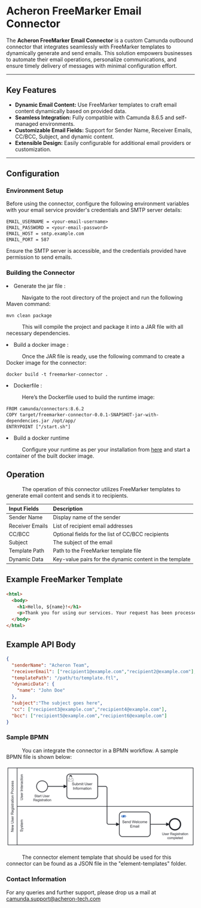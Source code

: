 # Acheron FreeMarker Email Connector  

The **Acheron FreeMarker Email Connector** is a custom Camunda outbound connector that integrates seamlessly with FreeMarker templates to dynamically generate and send emails. This solution empowers businesses to automate their email operations, personalize communications, and ensure timely delivery of messages with minimal configuration effort.  

---

## Key Features  

- **Dynamic Email Content:** Use FreeMarker templates to craft email content dynamically based on provided data.  
- **Seamless Integration:** Fully compatible with Camunda 8.6.5 and self-managed environments.  
- **Customizable Email Fields:** Support for Sender Name, Receiver Emails, CC/BCC, Subject, and dynamic content.  
- **Extensible Design:** Easily configurable for additional email providers or customization.  

---

## Configuration  

### Environment Setup  
Before using the connector, configure the following environment variables with your email service provider's credentials and SMTP server details:  

```plaintext  
EMAIL_USERNAME = <your-email-username>  
EMAIL_PASSWORD = <your-email-password>  
EMAIL_HOST = smtp.example.com  
EMAIL_PORT = 587  
```
Ensure the SMTP server is accessible, and the credentials provided have permission to send emails.

### Building the Connector 
<li> Generate the jar file :

 &emsp;&emsp;&emsp;Navigate to the root directory of the project and run the following Maven command:

```
mvn clean package
```

 &emsp;&emsp;&emsp;This will compile the project and package it into a JAR file with all necessary dependencies.
 
<li>Build a docker image :

 &emsp;&emsp;&emsp;Once the JAR file is ready, use the following command to create a Docker image for the connector:

```
docker build -t freemarker-connector .
```

<li> Dockerfile :

 &emsp;&emsp;&emsp;Here’s the Dockerfile used to build the runtime image:

```
FROM camunda/connectors:8.6.2
COPY target/freemarker-connector-0.0.1-SNAPSHOT-jar-with-dependencies.jar /opt/app/
ENTRYPOINT ["/start.sh"]
```

<li>Build a docker runtime

  &emsp;&emsp;&emsp;Configure your runtime as per your installation from <a href="https://docs.camunda.io/docs/self-managed/connectors-deployment/connectors-configuration/">here</a> and start a container of the built docker image.

## Operation
&emsp;&emsp;&emsp;The operation of this connector utilizes FreeMarker templates to generate email content and sends it to recipients.

| Input Fields    | Description                                             |
| --------------- | ------------------------------------------------------- |
| Sender Name     | Display name of the sender                              |
| Receiver Emails | List of recipient email addresses                       |
| CC/BCC          | Optional fields for the list of CC/BCC recipients       |
| Subject         | The subject of the email                                |
| Template Path   | Path to the FreeMarker template file                    |
| Dynamic Data    | Key-value pairs for the dynamic content in the template |

## Example FreeMarker Template

```html
<html>  
  <body>  
    <h1>Hello, ${name}!</h1>  
    <p>Thank you for using our services. Your request has been processed.</p>  
  </body>  
</html>  
```

## Example API Body

```json
{  
  "senderName": "Acheron Team",  
  "receiverEmail": ["recipient1@example.com","recipient2@example.com"],  
  "templatePath": "/path/to/template.ftl",  
  "dynamicData": {  
    "name": "John Doe"  
  },
  "subject":"The subject goes here",
  "cc": ["recipient3@example.com","recipient4@example.com"],
  "bcc": ["recipient5@example.com","recipient6@example.com"]  
}  
```

### Sample BPMN

 &emsp;&emsp;&emsp;You can integrate the connector in a BPMN workflow. A sample BPMN file is shown below:<br/><br/>
<img src ="email-test.png" alt =""/><br/><br/>
&emsp;&emsp;&emsp;The connector element template that should be used for this connector can be found as a JSON file in the "element-templates" folder.

### Contact Information
For any queries and further support, please drop us a mail at camunda.support@acheron-tech.com

